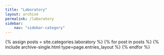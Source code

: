 ```yaml
---
title: "Laboratory"
layout: archive
permalink: /laboratory
sidebar:
    nav: "sidebar-category"
---
```


{% assign posts = site.categories.laboratory %}
{% for post in posts %} {% include archive-single.html type=page.entries_layout %} {% endfor %}
